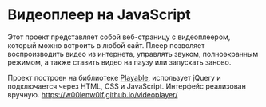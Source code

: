# Видеоплеер на JavaScript

Этот проект представляет собой веб-страницу с видеоплеером, который можно встроить в любой сайт. 
Плеер позволяет воспроизводить видео из интернета, управлять звуком, полноэкранным режимом, 
а также ставить видео на паузу или запускать заново.

Проект построен на библиотеке [Playable](https://github.com/epam/Playable), 
использует jQuery и подключается через HTML, CSS и JavaScript. Интерфейс реализован вручную.
https://w00lenw0lf.github.io/videoplayer/